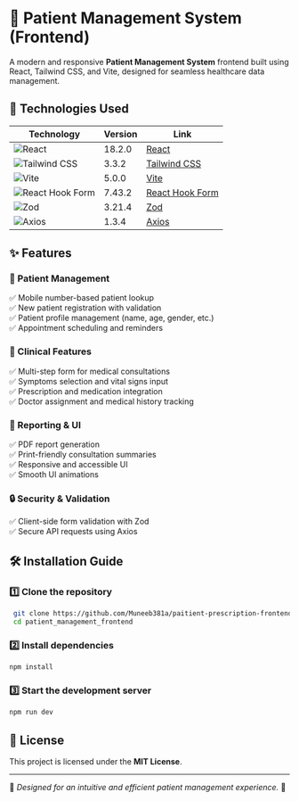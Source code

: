 # 🏥 Patient Management System (Frontend)

A modern and responsive **Patient Management System** frontend built using React, Tailwind CSS, and Vite, designed for seamless healthcare data management.

## 🚀 Technologies Used

| Technology    | Version  | Link  |
|--------------|----------|----------------|
| ![React](https://img.shields.io/badge/React-18.2.0-blue) | 18.2.0 | [React](https://react.dev/) |
| ![Tailwind CSS](https://img.shields.io/badge/Tailwind_CSS-3.3.2-blueviolet) | 3.3.2 | [Tailwind CSS](https://tailwindcss.com/) |
| ![Vite](https://img.shields.io/badge/Vite-5.0.0-yellow) | 5.0.0 | [Vite](https://vitejs.dev/) |
| ![React Hook Form](https://img.shields.io/badge/React_Hook_Form-7.43.2-orange) | 7.43.2 | [React Hook Form](https://react-hook-form.com/) |
| ![Zod](https://img.shields.io/badge/Zod-3.21.4-green) | 3.21.4 | [Zod](https://zod.dev/) |
| ![Axios](https://img.shields.io/badge/Axios-1.3.4-lightgrey) | 1.3.4 | [Axios](https://axios-http.com/) |


## ✨ Features

### 🏥 Patient Management
✅ Mobile number-based patient lookup  
✅ New patient registration with validation  
✅ Patient profile management (name, age, gender, etc.)  
✅ Appointment scheduling and reminders  

### 💉 Clinical Features
✅ Multi-step form for medical consultations  
✅ Symptoms selection and vital signs input  
✅ Prescription and medication integration  
✅ Doctor assignment and medical history tracking  

### 📜 Reporting & UI
✅ PDF report generation  
✅ Print-friendly consultation summaries  
✅ Responsive and accessible UI  
✅ Smooth UI animations 

### 🔒 Security & Validation
✅ Client-side form validation with Zod  
✅ Secure API requests using Axios 

## 🛠 Installation Guide

### 1️⃣ Clone the repository
```sh
 git clone https://github.com/Muneeb381a/paitient-prescription-frontend.git
 cd patient_management_frontend
```

### 2️⃣ Install dependencies
```sh
npm install
```

### 3️⃣ Start the development server
```sh
npm run dev
```

## 📜 License
This project is licensed under the **MIT License**.

---

🔹 *Designed for an intuitive and efficient patient management experience.* 💙

